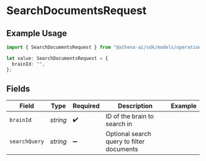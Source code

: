# SearchDocumentsRequest

## Example Usage

```typescript
import { SearchDocumentsRequest } from "@athena-ai/sdk/models/operations";

let value: SearchDocumentsRequest = {
  brainId: "",
};
```

## Fields

| Field                                     | Type                                      | Required                                  | Description                               | Example                                   |
| ----------------------------------------- | ----------------------------------------- | ----------------------------------------- | ----------------------------------------- | ----------------------------------------- |
| `brainId`                                 | *string*                                  | :heavy_check_mark:                        | ID of the brain to search in              |                                           |
| `searchQuery`                             | *string*                                  | :heavy_minus_sign:                        | Optional search query to filter documents |                                           |